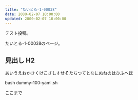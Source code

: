 ```yaml
---
title: "たいとる-1-00038"
date: 2000-02-07 10:00:00
updated: 2000-02-07 10:00:00
---
```


テスト投稿。

たいとる-1-00038のページ。


## 見出し H2

あいうえおかきくけこさしすせそたちつてとなにぬねのはひふへほ

bash dummy-100-yaml.sh


ここまで

